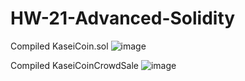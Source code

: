 # HW-21-Advanced-Solidity
Compiled KaseiCoin.sol
![image](https://user-images.githubusercontent.com/97927250/182988525-1c534bf6-e425-4c4c-a5f2-d3b30398014f.png)

Compiled KaseiCoinCrowdSale
![image](https://user-images.githubusercontent.com/97927250/182988590-a54040b7-f808-41aa-8373-c62d7579168f.png)
